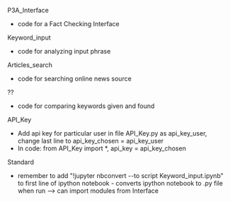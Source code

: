 P3A_Interface
- code for a Fact Checking Interface

Keyword_input 
- code for analyzing input phrase

Articles_search 
- code for searching online news source

??
- code for comparing keywords given and found

API_Key
- Add api key for particular user in file API_Key.py as api_key_user, change last line to api_key_chosen = api_key_user
- In code: from API_Key import *, api_key = api_key_chosen

Standard
- remember to add "!jupyter nbconvert --to script Keyword_input.ipynb" to first line of ipython notebook - converts ipython notebook to .py file when run --> can import modules from Interface
